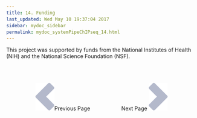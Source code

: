 ```yaml
---
title: 14. Funding
last_updated: Wed May 10 19:37:04 2017
sidebar: mydoc_sidebar
permalink: mydoc_systemPipeChIPseq_14.html
---
```


This project was supported by funds from the National Institutes of
Health (NIH) and the National Science Foundation (NSF).

<br><br><center><a href="mydoc_systemPipeChIPseq_13.html"><img src="images/left_arrow.png" alt="Previous page."></a>Previous Page &nbsp; &nbsp; &nbsp; &nbsp; &nbsp; &nbsp; &nbsp; &nbsp; &nbsp; &nbsp; Next Page
<a href="mydoc_systemPipeChIPseq_15.html"><img src="images/right_arrow.png" alt="Next page."></a></center>
